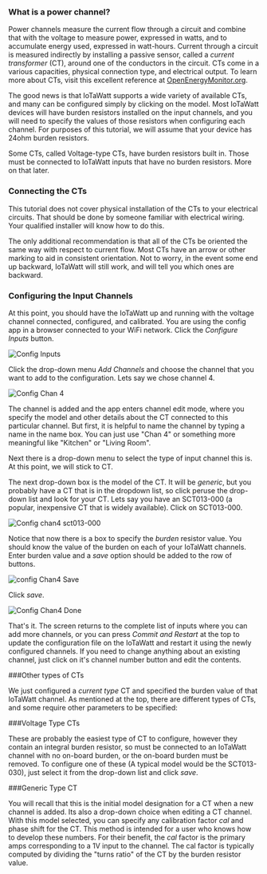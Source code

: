 ### What is a power channel?

Power channels measure the current flow through a circuit and combine that with the voltage to measure power, expressed in watts, and to accumulate energy used, expressed in watt-hours.  Current through a circuit is measured indirectly by installing a passive sensor, called a _current transformer_ (CT), around one of the conductors in the circuit. CTs come in a various capacities, physical connection type, and electrical output.  To learn more about CTs, visit this excellent reference at [OpenEnergyMonitor.org](https://learn.openenergymonitor.org/electricity-monitoring/ct-sensors/introduction).

The good news is that IoTaWatt supports a wide variety of available CTs, and many can be configured simply by clicking on the model.  Most IoTaWatt devices will have burden resistors installed on the input channels, and you will need to specify the values of those resistors when configuring each channel. For purposes of this tutorial, we will assume that your device has 24ohm burden resistors.

Some CTs, called Voltage-type CTs, have burden resistors built in.  Those must be connected to IoTaWatt inputs that have no burden resistors.  More on that later.

### Connecting the CTs

This tutorial does not cover physical installation of the CTs to your electrical circuits.  That should be done by someone familiar with electrical wiring.  Your qualified installer will know how to do this.

The only additional recommendation is that all of the CTs be oriented the same way with respect to current flow.  Most CTs have an arrow or other marking to aid in consistent orientation. Not to worry, in the event some end up backward, IoTaWatt will still work, and will tell you which ones are backward.

### Configuring the Input Channels

At this point, you should have the IoTaWatt up and running with the voltage channel connected, configured, and calibrated. You are using the config app in a browser connected to your WiFi network.  Click the _Configure Inputs_ button.

![Config Inputs](http://iotawatt.com/Images/config_inputs_1.gif)

Click the drop-down menu _Add Channels_ and choose the channel that you want to add to the configuration. Lets say we chose channel 4.

![Config Chan 4](http://iotawatt.com/Images/config_chan4_1.gif)

The channel is added and the app enters channel edit mode, where you specify the model and other details about the CT connected to this particular channel.  But first, it is helpful to name the channel by typing a name in the name box. You can just use "Chan 4" or something more meaningful like "Kitchen" or "Living Room".

Next there is a drop-down menu to select the type of input channel this is.  At this point, we will stick to CT.

The next drop-down box is the model of the CT.  It will be _generic_, but you probably have a CT that is in the dropdown list, so click peruse the drop-down list and look for your CT.  Lets say you have an SCT013-000 (a popular, inexpensive CT that is widely available).  Click on SCT013-000.

![Config chan4 sct013-000](http://iotawatt.com/Images/config_chan4_sct013-000.gif)

Notice that now there is a box to specify the _burden_ resistor value.  You should know the value of the burden on each of your IoTaWatt channels.  Enter burden value and a _save_ option should be added to the row of buttons.

![config Chan4 Save](http://iotawatt.com/Images/config_chan4_burden.gif)

Click _save_.

![Config Chan4 Done](http://iotawatt.com/Images/config_chan4_done.gif)

That's it.  The screen returns to the complete list of inputs where you can add more channels, or you can press _Commit and Restart_ at the top to update the configuration file on the IoTaWatt and restart it using the newly configured channels. If you need to change anything about an existing channel, just click on it's channel number button and edit the contents.

###Other types of CTs

We just configured a _current type_ CT and specified the burden value of that IoTaWatt channel.  As mentioned at the top, there are different types of CTs, and some require other parameters to be specified:

###Voltage Type CTs

These are probably the easiest type of CT to configure, however they contain an integral burden resistor, so must be connected to an IoTaWatt channel with no on-board burden, or the on-board burden must be removed.  To configure one of these (A typical model would be the SCT013-030), just select it from the drop-down list and click _save_.

###Generic Type CT

You will recall that this is the initial model designation for a CT when a new channel is added.  Its also a drop-down choice when editing a CT channel.  With this model selected, you can specify any calibration factor _cal_ and phase shift for the CT.  This method is intended for a user who knows how to develop these numbers.  For their benefit, the _cal_ factor is the primary amps corresponding to a 1V input to the channel.  The cal factor is typically computed by dividing the "turns ratio" of the CT by the burden resistor value.

